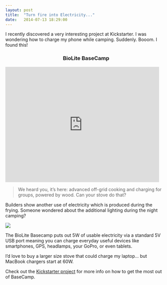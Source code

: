 ```yaml
---
layout: post
title:  "Turn fire into Electricity..."
date:   2014-07-13 18:29:00
---
```


I recently discovered a very interesting project at Kickstarter. I was wondering how to charge my phone while camping. Suddenly. Booom. I found this!

<div style="text-align: center;"><h3>BioLite BaseCamp</h3></div>

<iframe width="480" height="360" src="https://www.kickstarter.com/projects/biolite/biolite-basecamp-stove-turn-fire-into-electricity/widget/video.html" frameborder="0" scrolling="no"> </iframe>

> We heard you, it’s here: advanced off-grid cooking and charging for groups, powered by wood. Can your stove do that?

Builders show another use of electricity which is produced during the frying. Someone wondered about the additional lighting during the night camping?

<img src="https://s3.amazonaws.com/ksr/assets/001/957/599/e5c6fdf862076486d1f467e0d28414c9_large.jpg?1399047794" />

The BioLite Basecamp puts out 5W of usable electricity via a standard 5V USB port meaning you can charge everyday useful devices like smartphones, GPS, headlamps, your GoPro, or even tablets.

I’d love to buy a larger size stove that could charge my laptop... but MacBook chargers start at 60W.

Check out the [Kickstarter project][kickstarter] for more info on how to get the most out of BaseCamp.

[kickstarter]: https://www.kickstarter.com/projects/biolite/biolite-basecamp-stove-turn-fire-into-electricity
